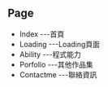 ## Page

* Index ---首頁
* Loading ---Loading頁面
* Ability ---程式能力
* Porfolio ---其他作品集
* Contactme ---聯絡資訊